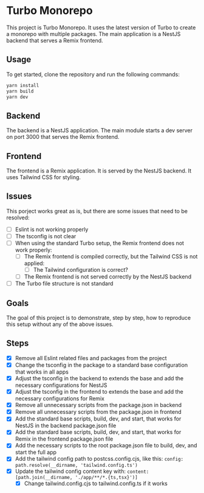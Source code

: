 # Turbo Monorepo

This project is Turbo Monorepo. It uses the latest version of Turbo to create a monorepo with
multiple packages. The main application is a NestJS backend that serves a Remix frontend.

## Usage

To get started, clone the repository and run the following commands:

```bash
yarn install
yarn build
yarn dev
```

## Backend

The backend is a NestJS application. The main module starts a dev server on port 3000 that serves
the Remix frontend.

## Frontend

The frontend is a Remix application. It is served by the NestJS backend. It uses Tailwind CSS for
styling.

## Issues

This porject works great as is, but there are some issues that need to be resolved:

- [ ] Eslint is not working properly
- [ ] The tsconfig is not clear
- [ ] When using the standard Turbo setup, the Remix frontend does not work properly:
  - [ ] The Remix frontend is compiled correctly, but the Tailwind CSS is not applied:
    - [ ] The Tailwind configuration is correct?
  - [ ] The Remix frontend is not served correctly by the NestJS backend
- [ ] The Turbo file structure is not standard

## Goals

The goal of this project is to demonstrate, step by step, how to reproduce this setup without any of
the above issues.

## Steps

- [x] Remove all Eslint related files and packages from the project
- [x] Change the tsconfig in the package to a standard base configuration that works in all apps
- [x] Adjust the tsconfig in the backend to extends the base and add the necessary configurations
      for NestJS
- [x] Adjust the tsconfig in the frontend to extends the base and add the necessary configurations
      for Remix
- [x] Remove all unnecessary scripts from the package.json in backend
- [x] Remove all unnecessary scripts from the package.json in frontend
- [x] Add the standard base scripts, build, dev, and start, that works for NestJS in the backend
      package.json file
- [x] Add the standard base scripts, build, dev, and start, that works for Remix in the frontend
      package.json file
- [x] Add the necessary scripts to the root package.json file to build, dev, and start the full app
- [x] Add the tailwind config path to postcss.config.cjs, like this:
      `config: path.resolve(__dirname, 'tailwind.config.ts')`
- [x] Update the tailwind config content key with:
      `content: [path.join(__dirname, './app/**/*.{ts,tsx}')]`
  - [x] Change tailwind.config.cjs to tailwind.config.ts if it works
